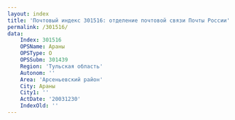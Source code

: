 ```yaml
---
layout: index
title: 'Почтовый индекс 301516: отделение почтовой связи Почты России'
permalink: /301516/
data:
    Index: 301516
    OPSName: Араны
    OPSType: О
    OPSSubm: 301439
    Region: 'Тульская область'
    Autonom: ''
    Area: 'Арсеньевский район'
    City: Араны
    City1: ''
    ActDate: '20031230'
    IndexOld: ''
---
```

